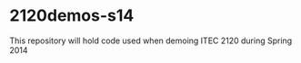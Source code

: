 2120demos-s14
=============

This repository will hold code used when demoing ITEC 2120 during Spring 2014
